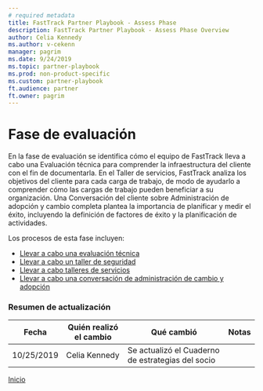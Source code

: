 ```yaml
---  
# required metadata  
title: FastTrack Partner Playbook - Assess Phase 
description: FastTrack Partner Playbook - Assess Phase Overview
author: Celia Kennedy
ms.author: v-cekenn
manager: pagrim
ms.date: 9/24/2019  
ms.topic: partner-playbook  
ms.prod: non-product-specific  
ms.custom: partner-playbook  
ft.audience: partner  
ft.owner: pagrim
---  
```


# Fase de evaluación

En la fase de evaluación se identifica cómo el equipo de FastTrack lleva a cabo una Evaluación técnica para comprender la infraestructura del cliente con el fin de documentarla. En el Taller de servicios, FastTrack analiza los objetivos del cliente para cada carga de trabajo, de modo de ayudarlo a comprender cómo las cargas de trabajo pueden beneficiar a su organización. Una Conversación del cliente sobre Administración de adopción y cambio completa plantea la importancia de planificar y medir el éxito, incluyendo la definición de factores de éxito y la planificación de actividades.

Los procesos de esta fase incluyen:

- [Llevar a cabo una evaluación técnica](assess-conduct-technical-assessment-partner-es.md)
- [Llevar a cabo un taller de seguridad](assess-conduct-security-workshop-partner-es.md)
- [Llevar a cabo talleres de servicios](assess-conduct-services-workshops-partner-es.md)
- [Llevar a cabo una conversación de administración de cambio y adopción](assess-conduct-adoption-and-change-management-conversation-partner-es.md)

### Resumen de actualización

|Fecha|Quién realizó el cambio|Qué cambió|Notas|
|---------|---------------|----------------------------|-------------|
|10/25/2019| Celia Kennedy| Se actualizó el Cuaderno de estrategias del socio| |

[Inicio](http://partner-docs.microsoft.com)
